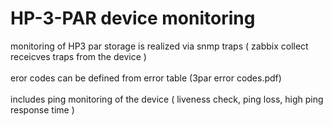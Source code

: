 # HP-3-PAR device monitoring

monitoring of HP3 par storage is realized via snmp traps ( zabbix collect receicves traps from the device ) \
\
eror codes can be defined from error table (3par error codes.pdf) \
\
includes ping monitoring of the device ( liveness check, ping loss, high ping response time )
